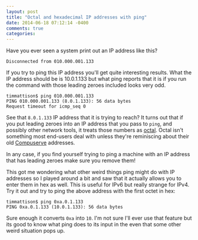 ```yaml
---
layout: post
title: "Octal and hexadecimal IP addresses with ping"
date: 2014-06-18 07:12:14 -0400
comments: true
categories: 
---
```

Have you ever seen a system print out an IP address like this?

```
Disconnected from 010.000.001.133
```

If you try to ping this IP address you'll get quite interesting results.  What the IP address should be is 10.0.1.133 but what ping reports that it is if you run the command with those leading zeroes included looks very odd.

```
timmattison$ ping 010.000.001.133
PING 010.000.001.133 (8.0.1.133): 56 data bytes
Request timeout for icmp_seq 0
```

See that `8.0.1.133` IP address that it is trying to reach?  It turns out that if you put leading zeroes into an IP address that you pass to `ping`, and possibly other network tools, it treats those numbers as [octal](https://en.wikipedia.org/wiki/Octal).  Octal isn't something most end-users deal with unless they're reminiscing about their old [Compuserve](https://en.wikipedia.org/wiki/CompuServe) addresses.

In any case, if you find yourself trying to ping a machine with an IP address that has leading zeroes make sure you remove them!

This got me wondering what other weird things ping might do with IP addresses so I played around a bit and saw that it actually allows you to enter them in hex as well.  This is useful for IPv6 but really strange for IPv4.  Try it out and try to ping the above address with the first octet in hex:

```
timmattison$ ping 0xa.0.1.133
PING 0xa.0.1.133 (10.0.1.133): 56 data bytes
```

Sure enough it converts `0xa` into `10`.  I'm not sure I'll ever use that feature but its good to know what ping does to its input in the even that some other weird situation pops up.